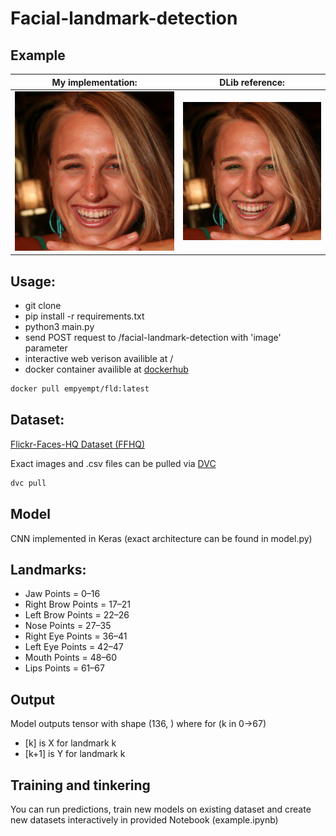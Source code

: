 # Facial-landmark-detection

## Example
|           My implementation:           |           DLib reference:           |
| :------------------------------------: | :---------------------------------: |
| ![My implementation](static/mine.jpeg) | ![DLib reference](static/dlib.jpeg) |

## Usage:
- git clone
- pip install -r requirements.txt
- python3 main.py
- send POST request to /facial-landmark-detection with 'image' parameter
- interactive web verison availible at /
- docker container availible at [dockerhub](https://hub.docker.com/repository/docker/empyempt/fld)  

~~~bash
docker pull empyempt/fld:latest
~~~

## Dataset: 
[Flickr-Faces-HQ Dataset (FFHQ)](https://github.com/NVlabs/ffhq-dataset)  

Exact images and .csv files can be pulled via [DVC](https://dvc.org/)
~~~bash
dvc pull
~~~

## Model  
CNN implemented in Keras (exact architecture can be found in model.py)

## Landmarks:  
-   Jaw Points = 0–16
-   Right Brow Points = 17–21
-   Left Brow Points = 22–26
-   Nose Points = 27–35
-   Right Eye Points = 36–41
-   Left Eye Points = 42–47
-   Mouth Points = 48–60
-   Lips Points = 61–67


## Output
Model outputs tensor with shape (136, ) where for (k in 0->67)  
- [k] is X for landmark k
- [k+1] is Y for landmark k

## Training and tinkering

You can run predictions, train new models on existing dataset and create new datasets interactively in provided Notebook (example.ipynb)
